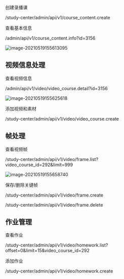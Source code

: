 创建录播课

/study-center/admin/api/v1/course_content.create 



查看基本信息

/admin/api/v1/course_content.info?id=3156

![image-20210519155613095](C:\Users\GIGA25\Desktop\学习\image-20210519155613095.png)

## 视频信息处理

查看视频信息

/admin/api/v1/video/video_course.detail?id=3156

![image-20210519155625618](C:\Users\GIGA25\Desktop\学习\image-20210519155625618.png)

添加视频和素材

/study-center/admin/api/v1/video/video_course.create

## 帧处理

查看视频帧

/study-center/admin/api/v1/video/frame.list?video_course_id=292&limit=999

![image-20210519155658740](C:\Users\GIGA25\Desktop\学习\image-20210519155658740.png)

保存/删除关键帧

/study-center/admin/api/v1/video/frame.create

/study-center/admin/api/v1/video/frame.delete

## 作业管理

查看作业

/study-center/admin/api/v1/video/homework.list?offset=0&limit=15&video_course_id=292

添加作业

/study-center/admin/api/v1/video/homework.create

